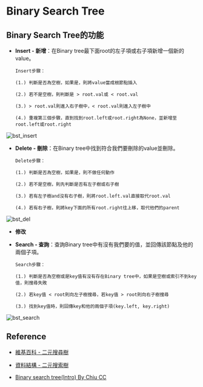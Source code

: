 # **Binary Search Tree**
## Binary Search Tree的功能
* **Insert - 新增**：在Binary tree最下面root的左子項或右子項新增一個新的value。
  
      Insert步驟：
  
      (1.) 判斷是否為空樹，如果是，則將value當成根節點插入
        
      (2.) 若不是空樹，則判斷是 > root.val或 < root.val
        
      (3.) > root.val則進入右子樹中，< root.val則進入左子樹中
        
      (4.) 重複第三個步驟，直到找到root.left或root.right為None，並新增至root.left或root.right

![bst_insert](https://github.com/yuu0223/code-learning/blob/master/image/bst_insert.jpg)

* **Delete - 刪除**：在Binary tree中找到符合我們要刪除的value並刪除。

      Delete步驟：
      
      (1.) 判斷是否為空樹，如果是，則不做任何動作
      
      (2.) 若不是空樹，則先判斷是否有左子樹或右子樹
      
      (3.) 若有左子樹and沒有右子樹，則將root.left.val直接取代root.val
      
      (4.) 若有右子樹，則將key下面的所有root.right往上移，取代他們的parent

![bst_del](https://github.com/yuu0223/code-learning/blob/master/image/bst_delete.jpg)

* **修改**

* **Search - 查詢**：查詢Binary tree中有沒有我們要的值，並回傳該節點及他的兩個子項。
      
      Search步驟：
      
      (1.) 判斷是否為空樹或是key值有沒有存在Binary tree中，如果是空樹或索引不到key值，則搜尋失敗
      
      (2.) 若key值 < root則向左子樹搜尋，若key值 > root則向右子樹搜尋
      
      (3.) 找到key值時，則回傳key和他的兩個子項(key.left, key.right)

![bst_search](https://github.com/yuu0223/code-learning/blob/master/image/bst_search.jpg)


## Reference

* [維基百科 - 二元搜尋樹](https://zh.wikipedia.org/wiki/%E4%BA%8C%E5%85%83%E6%90%9C%E5%B0%8B%E6%A8%B9)

* [資料結構 - 二元搜索樹](https://emn178.pixnet.net/blog/post/94574434)

* [Binary search tree(Intro) By Chiu CC ](http://alrightchiu.github.io/SecondRound/binary-search-tree-introjian-jie.html#insert)

